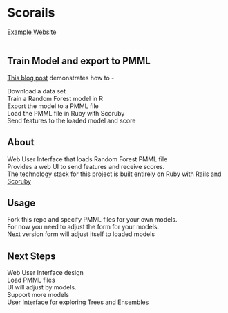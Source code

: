 # Scorails

<a href="https://pacific-reef-10143.herokuapp.com">Example Website</a> <br><br>
 
## Train Model and export to PMML 

<a href="https://medium.com/@aschers/deploy-machine-learning-models-from-r-research-to-ruby-go-production-with-pmml-b41e79445d3d">This blog post</a> demonstrates how to -

Download a data set                                    <br>
Train a Random Forest model in R  <br>
Export the model to a PMML file                    <br>
Load the PMML file in Ruby with Scoruby  <br>
Send features to the loaded model and score 

## About  
Web User Interface that loads Random Forest PMML file   <br>
Provides a web UI to send features and receive scores. <br>
The technology stack for this project is built entirely on Ruby with Rails and <a href="https://github.com/asafschers/scoruby">Scoruby</a><br>
## Usage
Fork this repo and specify PMML files for your own models.         
For now you need to adjust the form for your models.          
Next version form will adjust itself to loaded models

## Next Steps                                                        
Web User Interface design                                                     <br>
Load PMML files                                                   <br>
UI will adjust by models.                                         <br>
Support more models                                               <br>
User Interface for exploring Trees and Ensembles                              <br>



